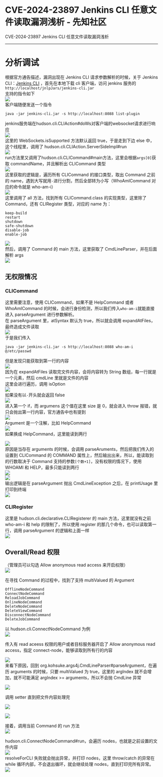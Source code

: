 

# CVE-2024-23897 Jenkins CLI 任意文件读取漏洞浅析 - 先知社区

CVE-2024-23897 Jenkins CLI 任意文件读取漏洞浅析

- - -

# 分析调试

根据官方通告描述，漏洞出现在 Jenkins CLI 请求参数解析的时候，关于 Jenkins CLI：[Jenkins CLI](https://www.jenkins.io/doc/book/managing/cli/ "Jenkins CLI ") ，首先在本地下载 cli 客户端，访问 jenkins 服务的`http://localhost/jnlpJars/jenkins-cli.jar`  
支持的指令如下  
[![](assets/1706958033-a86de2a8d35907699552b55647865baf.png)](https://xzfile.aliyuncs.com/media/upload/picture/20240131185614-5a16af30-c027-1.png)  
客户端随便发送一个指令

```plain
java -jar jenkins-cli.jar -s http://localhost:8088 list-plugin
```

jenkins服务端在hudson.cli.CLIAction#doWs对客户端的websocket请求进行响应  
[![](assets/1706958033-28fcc8b399272b36cfd8667a13f81f90.png)](https://xzfile.aliyuncs.com/media/upload/picture/20240131185827-a96772a4-c027-1.png)  
这里的 WebSockets.isSupported 方法默认返回 true，于是走到下边 else 中，这个线程里，调用了 hudson.cli.CLIAction.ServerSideImpl#run  
[![](assets/1706958033-25e8361319fd917d78803fa7f8f476cd.png)](https://xzfile.aliyuncs.com/media/upload/picture/20240131185938-d3d4ac32-c027-1.png)  
run方法里又调用了hudson.cli.CLICommand#main方法，这里会根据`args[0]`获取 commandName，并且解析出 CLICommand 类型  
[![](assets/1706958033-203b7ca37b0bcda8de75ce4ba6723fc9.png)](https://xzfile.aliyuncs.com/media/upload/picture/20240131190006-e43546f4-c027-1.png)  
这里获取的逻辑是，遍历所有 CLICommand 的接口类型，取出 Command 之前的 name，遇到大写就用`-`进行分割，然后全部转为小写（WhoAmICommand 对应的命令就是 who-am-i）  
[![](assets/1706958033-d412a339c14472d14ade95231db2f2bd.png)](https://xzfile.aliyuncs.com/media/upload/picture/20240131190031-f35e5044-c027-1.png)  
这里调用了 all 方法，找到所有 CLICommand.class 的实现类型，这里除了 Command，还有 CLIRegister 类型，对应的 name 为：

```plain
keep-build
restart
shutdown
safe-shutdown
disable-job
enable-job
```

[![](assets/1706958033-272af88c650dbd32b86adf982934b37d.png)](https://xzfile.aliyuncs.com/media/upload/picture/20240131190113-0c72d4ec-c028-1.png)  
然后，调用了 Command 的 main 方法，这里获取了 CmdLineParser，并在后面解析 args  
[![](assets/1706958033-8f66fe032a850d9950ae2bdaeb39dc01.png)](https://xzfile.aliyuncs.com/media/upload/picture/20240131190138-1b7edf80-c028-1.png)

## 无权限情况

### CLICommand

这里需要注意，使用 CLICommand，如果不是 HelpCommand 或者 WhoAmICommand 的时候，会进行身份检测，所以我们传入`who-am-i`就能直接进入 parseArgument 进行参数解析。  
在 parseArgument 里，atSyntax 默认为 true，所以就会调用 expandAtFiles，最终造成文件读取  
[![](assets/1706958033-43d4c1bb401df2ac8af30173ac1c9d52.png)](https://xzfile.aliyuncs.com/media/upload/picture/20240131190212-2faad8ec-c028-1.png)  
于是我们传入

```plain
java -jar jenkins-cli.jar -s http://localhost:8088 who-am-i @/etc/passwd
```

但是发现只能获取到第一行的内容  
[![](assets/1706958033-2218215f19c9c8e67382483db4feb7c0.png)](https://xzfile.aliyuncs.com/media/upload/picture/20240131190329-5d61e60e-c028-1.png)  
因为在 expandAtFiles 读取完文件内容，会将内容转为 String 数组，每一行就是一个元素，然后 cmdLine 里就是文件的内容  
这里会进行遍历，调用 isOption  
[![](assets/1706958033-336878e90d560d6e7b3536ed450a73ac.png)](https://xzfile.aliyuncs.com/media/upload/picture/20240131190347-6851ef46-c028-1.png)  
如果没有以`-`开头就会返回 false  
[![](assets/1706958033-bd3883f1aae1ca8ba78574426d9cfda1.png)](https://xzfile.aliyuncs.com/media/upload/picture/20240131190412-76f5ae84-c028-1.png)  
进入第一个 if，而 argumens 这个值在这里 size 是 0，就会进入 throw 报错，就只会抛出第一行内容，官方通告中也有提到  
[![](assets/1706958033-24a1489993cd94a58a8257ae2cf25764.png)](https://xzfile.aliyuncs.com/media/upload/picture/20240131190439-87610872-c028-1.png)  
Argument 是一个注解，比如 HelpCommand  
[![](assets/1706958033-e05c25ab7ca62cde95457b195e292337.png)](https://xzfile.aliyuncs.com/media/upload/picture/20240131190455-90b7f6ba-c028-1.png)  
如果换成 HelpCommand，这里能读到两行

[![](assets/1706958033-d4d8a4c32d26406c35f9e63f8b74c99c.png)](https://xzfile.aliyuncs.com/media/upload/picture/20240131190526-a375a1c6-c028-1.png)  
原因是当存在 arguments 的时候，会调用 parseAruments，然后把我们传入的设置到 CLICommand 的 COMMAND 属性上，然后输出出来，所以，能读取到的行数取决于 Command 支持的参数`[个数+1]`，没有权限的情况下，使用 WHOAMI 和 HELP，最多只能读到两行  
[![](assets/1706958033-4ca5594d2563510f211af244761fa4d1.png)](https://xzfile.aliyuncs.com/media/upload/picture/20240131190542-acc3d658-c028-1.png)  
[![](assets/1706958033-c76444a1fd23e54dceb760dc0384eb26.png)](https://xzfile.aliyuncs.com/media/upload/picture/20240131190554-b4310348-c028-1.png)  
输出逻辑是在 parseArgument 抛出 CmdLineException 之后，在 printUsage 里打印到终端  
[![](assets/1706958033-f45824331ce462e179abe4dc5d96e6e8.png)](https://xzfile.aliyuncs.com/media/upload/picture/20240131190612-be6e4082-c028-1.png)

### CLIRegister

这里是 hudson.cli.declarative.CLIRegisterer 的 main 方法，这里就没有之前 who-am-i 和 help 的限制了，所以使用 register 的那几个命令，也可以读取第一行，调用 parseArgument 的逻辑和上面一样  
[![](assets/1706958033-a7869b8c3b631af229a1433e6a4d1155.png)](https://xzfile.aliyuncs.com/media/upload/picture/20240131190642-d0b8bed4-c028-1.png)

## Overall/Read 权限

（管理员可以勾选 Allow anonymous read access 来开启权限）  
[![](assets/1706958033-6216767910b75e0d01cc9b3b9d89f6f2.png)](https://xzfile.aliyuncs.com/media/upload/picture/20240131190709-e061cb46-c028-1.png)

在寻找 Command 的过程中，找到了支持 multiValued 的 Argument

```plain
OfflineNodeCommand
ConnectNodeCommand
ReloadJobCommand
OnlineNodeCommand
DeleteNodeCommand
DeleteViewCommand
DisconnectNodeCommand
DeleteJobCommand
```

以 hudson.cli.ConnectNodeCommand 为例  
[![](assets/1706958033-5db9937f19490e03cf1a2a4d2e0b0b21.png)](https://xzfile.aliyuncs.com/media/upload/picture/20240131190744-f53fae8e-c028-1.png)

传入有 read aceess 权限的用户或者目标服务器开启了 Allow anonymous read access，指定 connect-node，能够读取到所有行的内容

[![](assets/1706958033-b655f2cc045bdf2386aa0f12af84b8ba.png)](https://xzfile.aliyuncs.com/media/upload/picture/20240131190909-281f0502-c029-1.png)  
来看下原因，回到 org.kohsuke.args4j.CmdLineParser#parseArgument，在遍历 arguments 的时候，只要 multiValued 为 true，这里的 argIndex 就不会增加，就不可能满足 argIndex >= arguments，所以不会抛 CmdLine 异常

[![](assets/1706958033-361760daf0dc337ed6e03e659342769e.png)](https://xzfile.aliyuncs.com/media/upload/picture/20240131190923-308a1f38-c029-1.png)

调用 setter 直到把文件内容处理完

[![](assets/1706958033-aba3f35c1d8bf814c7796197c3370b4d.png)](https://xzfile.aliyuncs.com/media/upload/picture/20240131190937-3920f158-c029-1.png)

[![](assets/1706958033-3bc1d9657f5134ed336ed2db07f8c281.png)](https://xzfile.aliyuncs.com/media/upload/picture/20240131190944-3ce859d4-c029-1.png)

接着，调用当前 Command 的 run 方法  
[![](assets/1706958033-6833f77f9f88119f615b12a425a68612.png)](https://xzfile.aliyuncs.com/media/upload/picture/20240131191029-57f41920-c029-1.png)

hudson.cli.ConnectNodeCommand#run，会遍历 nodes，也就是之前设置的文件内容  
[![](assets/1706958033-cec1ffd7ad7e12386a14d0e8eb556654.png)](https://xzfile.aliyuncs.com/media/upload/picture/20240131191043-600750d2-c029-1.png)  
resolveForCLI 失败就会抛出异常，并打印 nodes，这里 throw/catch 的异常在 while 循环内部，不会退出循环，就会继续处理 nodes，直到打印完所有异常。  
[![](assets/1706958033-fc7b88b65377d582620e58d44b3a1e3a.png)](https://xzfile.aliyuncs.com/media/upload/picture/20240131191059-69b4fad0-c029-1.png)

